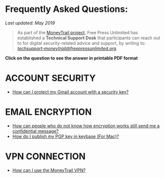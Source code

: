 # Frequently Asked Questions:

*Last updated: May 2019*

> As part of the [MoneyTrail project](https://www.money-trail.org/), Free Press Unlimited has established a **Technical Support Desk** that participants can reach out to for digital security-related advice and support, by writing to: *techsupport-moneytrail@freepressunlimited.org*.

**Click on the question to see the answer in printable PDF format**

# ACCOUNT SECURITY
* [How can I protect my Gmail account with a security key?](https://security.money-trail.org/assets/securitykey.pdf)

# EMAIL ENCRYPTION
* [How can people who do not know how encryption works still send me a confidential message?](https://security.money-trail.org/assets/Hawkpost.pdf)
* [How do I publish my PGP key in keybase (For Mac)?](https://security.money-trail.org/assets/keybase.pdf)

# VPN CONNECTION
* [How can I use the MoneyTrail VPN?](https://security.money-trail.org/assets/vpnoutline.pdf)

